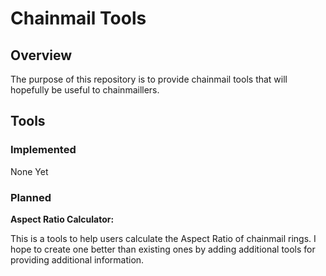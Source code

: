 # Chainmail Tools

## Overview

The purpose of this repository is to provide chainmail tools that will hopefully be useful to chainmaillers.


##  Tools

### Implemented

None Yet


### Planned

**Aspect Ratio Calculator:**

This is a tools to help users calculate the Aspect Ratio of chainmail rings. I hope to create one better than existing ones by adding additional tools for providing additional information.